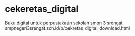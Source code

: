 # cekeretas_digital
Buku digital untuk perpustakaan sekolah smpn 3 srengat smpnegeri3srengat.sch.id/p/cekretas_digital_download.html
